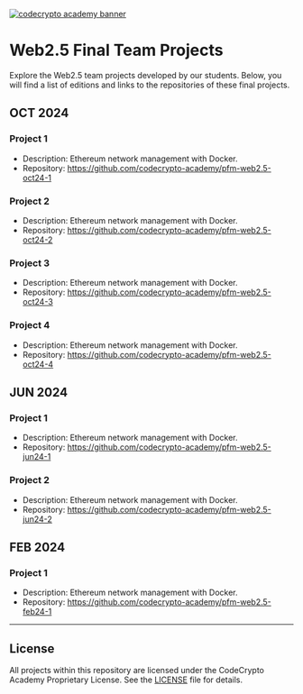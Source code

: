 [![codecrypto academy banner](https://iili.io/dqgLkw7.png)](https://codecrypto.academy)

# Web2.5 Final Team Projects

Explore the Web2.5 team projects developed by our students. Below, you will find a list of editions and links to the repositories of these final projects.

## OCT 2024

### Project 1
- Description: Ethereum network management with Docker.  
- Repository: https://github.com/codecrypto-academy/pfm-web2.5-oct24-1


### Project 2
- Description: Ethereum network management with Docker.  
- Repository: https://github.com/codecrypto-academy/pfm-web2.5-oct24-2


### Project 3
- Description: Ethereum network management with Docker.  
- Repository: https://github.com/codecrypto-academy/pfm-web2.5-oct24-3


### Project 4
- Description: Ethereum network management with Docker.  
- Repository: https://github.com/codecrypto-academy/pfm-web2.5-oct24-4


## JUN 2024

### Project 1
- Description: Ethereum network management with Docker.  
- Repository: https://github.com/codecrypto-academy/pfm-web2.5-jun24-1


### Project 2
- Description: Ethereum network management with Docker.  
- Repository: https://github.com/codecrypto-academy/pfm-web2.5-jun24-2


## FEB 2024

### Project 1
- Description: Ethereum network management with Docker.  
- Repository: https://github.com/codecrypto-academy/pfm-web2.5-feb24-1


---

## License

All projects within this repository are licensed under the CodeCrypto Academy Proprietary License. 
See the [LICENSE](LICENSE) file for details.

